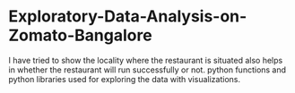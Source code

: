 # Exploratory-Data-Analysis-on-Zomato-Bangalore

 I have tried to show the locality where the restaurant is situated also helps in
 whether the restaurant will run successfully or not.
 python functions and python libraries used for exploring the data with visualizations.
